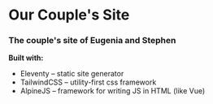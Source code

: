 # Our Couple's Site

### The couple's site of Eugenia and Stephen

**Built with:**
* Eleventy – static site generator
* TailwindCSS – utility-first css framework
* AlpineJS – framework for writing JS in HTML (like Vue)
